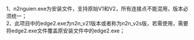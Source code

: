 1、n2nguien.exe为安装文件，支持原始V1和V2，所有连接点不能混用，版本必须统一；<br>
2、此项目中的edge2.exe为n2n_v21版本或者称为n2n_v2s版，若需使用，需要将edge2.exe文件覆盖原安装文件中的edge2.exe；<br>
